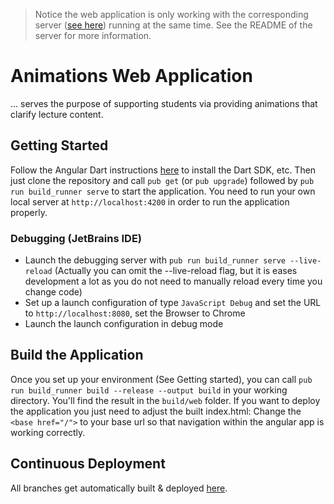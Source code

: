 > Notice the web application is only working with the corresponding server ([see here](https://sam-dev.cs.hm.edu/WEBDEV/animation-server)) running at the same time. See the README of the server for more information.

# Animations Web Application
... serves the purpose of supporting students via providing animations that clarify lecture content.

## Getting Started
Follow the Angular Dart instructions [here](https://webdev.dartlang.org/angular/) to install the Dart SDK, etc. Then just clone the repository and call `pub get` (or `pub upgrade`) followed by `pub run build_runner serve` to start the application.
You need to run your own local server at `http://localhost:4200` in order to run the application properly.

### Debugging (JetBrains IDE)
- Launch the debugging server with `pub run build_runner serve --live-reload` (Actually you can omit the --live-reload flag, but it is eases development a lot as you do not need to manually reload every time you change code)
- Set up a launch configuration of type `JavaScript Debug` and set the URL to `http://localhost:8080`, set the Browser to Chrome
- Launch the launch configuration in debug mode

## Build the Application
Once you set up your environment (See Getting started), you can call `pub run build_runner build --release --output build` in your working directory. You'll find the result in the `build/web` folder. If you want to deploy the application you just need to adjust the built index.html: Change the `<base href="/">` to your base url so that navigation within the angular app is working correctly.

## Continuous Deployment
All branches get automatically built & deployed [here](https://www.sam.cs.hm.edu).
